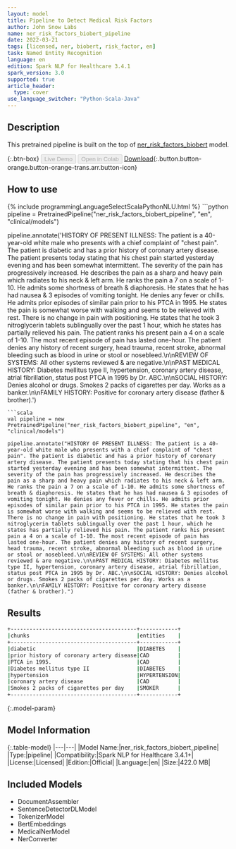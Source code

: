 ```yaml
---
layout: model
title: Pipeline to Detect Medical Risk Factors
author: John Snow Labs
name: ner_risk_factors_biobert_pipeline
date: 2022-03-21
tags: [licensed, ner, biobert, risk_factor, en]
task: Named Entity Recognition
language: en
edition: Spark NLP for Healthcare 3.4.1
spark_version: 3.0
supported: true
article_header:
  type: cover
use_language_switcher: "Python-Scala-Java"
---
```


## Description

This pretrained pipeline is built on the top of [ner_risk_factors_biobert](https://nlp.johnsnowlabs.com/2021/04/01/ner_risk_factors_biobert_en.html) model.

{:.btn-box}
<button class="button button-orange" disabled>Live Demo</button>
<button class="button button-orange" disabled>Open in Colab</button>
[Download](https://s3.amazonaws.com/auxdata.johnsnowlabs.com/clinical/models/ner_risk_factors_biobert_pipeline_en_3.4.1_3.0_1647871536746.zip){:.button.button-orange.button-orange-trans.arr.button-icon}

## How to use



<div class="tabs-box" markdown="1">
{% include programmingLanguageSelectScalaPythonNLU.html %}
```python
pipeline = PretrainedPipeline("ner_risk_factors_biobert_pipeline", "en", "clinical/models")

pipeline.annotate('HISTORY OF PRESENT ILLNESS: The patient is a 40-year-old white male who presents with a chief complaint of "chest pain". The patient is diabetic and has a prior history of coronary artery disease. The patient presents today stating that his chest pain started yesterday evening and has been somewhat intermittent. The severity of the pain has progressively increased. He describes the pain as a sharp and heavy pain which radiates to his neck & left arm. He ranks the pain a 7 on a scale of 1-10. He admits some shortness of breath & diaphoresis. He states that he has had nausea & 3 episodes of vomiting tonight. He denies any fever or chills. He admits prior episodes of similar pain prior to his PTCA in 1995. He states the pain is somewhat worse with walking and seems to be relieved with rest. There is no change in pain with positioning. He states that he took 3 nitroglycerin tablets sublingually over the past 1 hour, which he states has partially relieved his pain. The patient ranks his present pain a 4 on a scale of 1-10. The most recent episode of pain has lasted one-hour. The patient denies any history of recent surgery, head trauma, recent stroke, abnormal bleeding such as blood in urine or stool or nosebleed.\n\nREVIEW OF SYSTEMS: All other systems reviewed & are negative.\n\nPAST MEDICAL HISTORY: Diabetes mellitus type II, hypertension, coronary artery disease, atrial fibrillation, status post PTCA in 1995 by Dr. ABC.\n\nSOCIAL HISTORY: Denies alcohol or drugs. Smokes 2 packs of cigarettes per day. Works as a banker.\n\nFAMILY HISTORY: Positive for coronary artery disease (father & brother).')
```
```scala
val pipeline = new PretrainedPipeline("ner_risk_factors_biobert_pipeline", "en", "clinical/models")

pipeline.annotate("HISTORY OF PRESENT ILLNESS: The patient is a 40-year-old white male who presents with a chief complaint of "chest pain". The patient is diabetic and has a prior history of coronary artery disease. The patient presents today stating that his chest pain started yesterday evening and has been somewhat intermittent. The severity of the pain has progressively increased. He describes the pain as a sharp and heavy pain which radiates to his neck & left arm. He ranks the pain a 7 on a scale of 1-10. He admits some shortness of breath & diaphoresis. He states that he has had nausea & 3 episodes of vomiting tonight. He denies any fever or chills. He admits prior episodes of similar pain prior to his PTCA in 1995. He states the pain is somewhat worse with walking and seems to be relieved with rest. There is no change in pain with positioning. He states that he took 3 nitroglycerin tablets sublingually over the past 1 hour, which he states has partially relieved his pain. The patient ranks his present pain a 4 on a scale of 1-10. The most recent episode of pain has lasted one-hour. The patient denies any history of recent surgery, head trauma, recent stroke, abnormal bleeding such as blood in urine or stool or nosebleed.\n\nREVIEW OF SYSTEMS: All other systems reviewed & are negative.\n\nPAST MEDICAL HISTORY: Diabetes mellitus type II, hypertension, coronary artery disease, atrial fibrillation, status post PTCA in 1995 by Dr. ABC.\n\nSOCIAL HISTORY: Denies alcohol or drugs. Smokes 2 packs of cigarettes per day. Works as a banker.\n\nFAMILY HISTORY: Positive for coronary artery disease (father & brother).")
```
</div>

## Results

```bash
+----------------------------------------+------------+
|chunks                                  |entities    |
+----------------------------------------+------------+
|diabetic                                |DIABETES    |
|prior history of coronary artery disease|CAD         |
|PTCA in 1995.                           |CAD         |
|Diabetes mellitus type II               |DIABETES    |
|hypertension                            |HYPERTENSION|
|coronary artery disease                 |CAD         |
|Smokes 2 packs of cigarettes per day    |SMOKER      |
+----------------------------------------+------------+
```

{:.model-param}
## Model Information

{:.table-model}
|---|---|
|Model Name:|ner_risk_factors_biobert_pipeline|
|Type:|pipeline|
|Compatibility:|Spark NLP for Healthcare 3.4.1+|
|License:|Licensed|
|Edition:|Official|
|Language:|en|
|Size:|422.0 MB|

## Included Models

- DocumentAssembler
- SentenceDetectorDLModel
- TokenizerModel
- BertEmbeddings
- MedicalNerModel
- NerConverter

